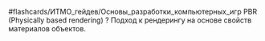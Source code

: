 #flashcards/ИТМО_гейдев/Основы_разработки_компьютерных_игр 
PBR (Physically based rendering)
?
Подход к рендерингу на основе свойств материалов объектов.